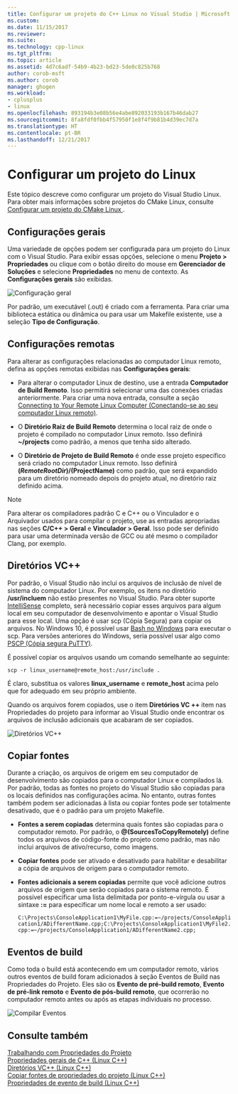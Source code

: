 ```yaml
---
title: Configurar um projeto do C++ Linux no Visual Studio | Microsoft Docs
ms.custom: 
ms.date: 11/15/2017
ms.reviewer: 
ms.suite: 
ms.technology: cpp-linux
ms.tgt_pltfrm: 
ms.topic: article
ms.assetid: 4d7c6adf-54b9-4b23-bd23-5de0c825b768
author: corob-msft
ms.author: corob
manager: ghogen
ms.workload:
- cplusplus
- linux
ms.openlocfilehash: 893194b3e08b56e4abe892033193b167b46dab27
ms.sourcegitcommit: 8fa8fdf0fbb4f57950f1e8f4f9b81b4d39ec7d7a
ms.translationtype: HT
ms.contentlocale: pt-BR
ms.lasthandoff: 12/21/2017
---
```

# <a name="configure-a-linux-project"></a>Configurar um projeto do Linux
Este tópico descreve como configurar um projeto do Visual Studio Linux. Para obter mais informações sobre projetos do CMake Linux, consulte [Configurar um projeto do CMake Linux ](cmake-linux-project.md).

## <a name="general-settings"></a>Configurações gerais
Uma variedade de opções podem ser configurada para um projeto do Linux com o Visual Studio.  Para exibir essas opções, selecione o menu **Projeto > Propriedades** ou clique com o botão direito do mouse em **Gerenciador de Soluções** e selecione **Propriedades** no menu de contexto. As **Configurações gerais** são exibidas.

![Configuração geral](media/settings_general.png)

Por padrão, um executável (.out) é criado com a ferramenta.  Para criar uma biblioteca estática ou dinâmica ou para usar um Makefile existente, use a seleção **Tipo de Configuração**.

## <a name="remote-settings"></a>Configurações remotas
Para alterar as configurações relacionadas ao computador Linux remoto, defina as opções remotas exibidas nas **Configurações gerais**:

* Para alterar o computador Linux de destino, use a entrada **Computador de Build Remoto**.  Isso permitirá selecionar uma das conexões criadas anteriormente.  Para criar uma nova entrada, consulte a seção [Connecting to Your Remote Linux Computer (Conectando-se ao seu computador Linux remoto)](connect-to-your-remote-linux-computer.md).

* O **Diretório Raiz de Build Remoto** determina o local raiz de onde o projeto é compilado no computador Linux remoto.  Isso definirá **~/projects** como padrão, a menos que tenha sido alterado.

* O **Diretório de Projeto de Build Remoto** é onde esse projeto específico será criado no computador Linux remoto.  Isso definirá **$(RemoteRootDir)/$(ProjectName)** como padrão, que será expandido para um diretório nomeado depois do projeto atual, no diretório raiz definido acima.

> [!NOTE]
> Para alterar os compiladores padrão C e C++ ou o Vinculador e o Arquivador usados para compilar o projeto, use as entradas apropriadas nas seções **C/C++ > Geral** e **Vinculador > Geral**.  Isso pode ser definido para usar uma determinada versão de GCC ou até mesmo o compilador Clang, por exemplo.

## <a name="vc-directories"></a>Diretórios VC++
Por padrão, o Visual Studio não inclui os arquivos de inclusão de nível de sistema do computador Linux.  Por exemplo, os itens no diretório **/usr/incluem** não estão presentes no Visual Studio.  Para obter suporte [IntelliSense](/visualstudio/ide/using-intellisense) completo, será necessário copiar esses arquivos para algum local em seu computador de desenvolvimento e apontar o Visual Studio para esse local.  Uma opção é usar scp (Cópia Segura) para copiar os arquivos.  No Windows 10, é possível usar [Bash no Windows](https://msdn.microsoft.com/commandline/wsl/about) para executar o scp.  Para versões anteriores do Windows, seria possível usar algo como [PSCP (Cópia segura PuTTY)](http://www.chiark.greenend.org.uk/~sgtatham/putty/download.html).

É possível copiar os arquivos usando um comando semelhante ao seguinte:

`scp -r linux_username@remote_host:/usr/include .`

É claro, substitua os valores **linux_username** e **remote_host** acima pelo que for adequado em seu próprio ambiente.

Quando os arquivos forem copiados, use o item **Diretórios VC ++** item nas Propriedades do projeto para informar ao Visual Studio onde encontrar os arquivos de inclusão adicionais que acabaram de ser copiados.

![Diretórios VC++](media/settings_directories.png)

## <a name="copy-sources"></a>Copiar fontes
Durante a criação, os arquivos de origem em seu computador de desenvolvimento são copiados para o computador Linux e compilados lá.  Por padrão, todas as fontes no projeto do Visual Studio são copiadas para os locais definidos nas configurações acima.  No entanto, outras fontes também podem ser adicionadas à lista ou copiar fontes pode ser totalmente desativado, que é o padrão para um projeto Makefile.

* **Fontes a serem copiadas** determina quais fontes são copiadas para o computador remoto.  Por padrão, o **@(SourcesToCopyRemotely)** define todos os arquivos de código-fonte do projeto como padrão, mas não inclui arquivos de ativo/recurso, como imagens.

* **Copiar fontes** pode ser ativado e desativado para habilitar e desabilitar a cópia de arquivos de origem para o computador remoto.

* **Fontes adicionais a serem copiadas** permite que você adicione outros arquivos de origem que serão copiados para o sistema remoto.  É possível especificar uma lista delimitada por ponto-e-vírgula ou usar a sintaxe **:=** para especificar um nome local e remoto a ser usado:

  `C:\Projects\ConsoleApplication1\MyFile.cpp:=~/projects/ConsoleApplication1/ADifferentName.cpp;C:\Projects\ConsoleApplication1\MyFile2.cpp:=~/projects/ConsoleApplication1/ADifferentName2.cpp;`

## <a name="build-events"></a>Eventos de build
Como toda o build está acontecendo em um computador remoto, vários outros eventos de build foram adicionados à seção Eventos de Build nas Propriedades do Projeto.  Eles são os **Evento de pré-build remoto**, **Evento de pré-link remoto** e **Evento de pós-build remoto**, que ocorrerão no computador remoto antes ou após as etapas individuais no processo.

![Compilar Eventos](media/settings_buildevents.png)

## <a name="see-also"></a>Consulte também
[Trabalhando com Propriedades do Projeto](../ide/working-with-project-properties.md)  
[Propriedades gerais de C++ (Linux C++)](../linux/prop-pages/general-linux.md)  
[Diretórios VC++ (Linux C++)](../linux/prop-pages/directories-linux.md)  
[Copiar fontes de propriedades do projeto (Linux C++)](../linux/prop-pages/copy-sources-project.md)  
[Propriedades de evento de build (Linux C++)](../linux/prop-pages/build-events-linux.md)